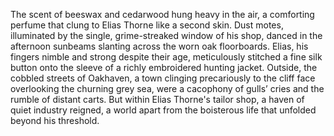 The scent of beeswax and cedarwood hung heavy in the air, a comforting perfume that clung to Elias Thorne like a second skin.  Dust motes, illuminated by the single, grime-streaked window of his shop, danced in the afternoon sunbeams slanting across the worn oak floorboards. Elias, his fingers nimble and strong despite their age, meticulously stitched a fine silk button onto the sleeve of a richly embroidered hunting jacket.  Outside, the cobbled streets of Oakhaven, a town clinging precariously to the cliff face overlooking the churning grey sea, were a cacophony of gulls’ cries and the rumble of distant carts.  But within Elias Thorne's tailor shop, a haven of quiet industry reigned, a world apart from the boisterous life that unfolded beyond his threshold.
